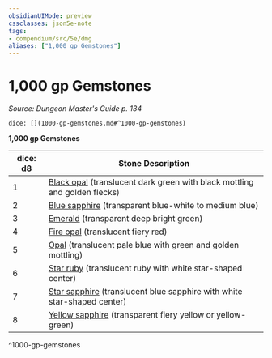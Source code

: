 ```yaml
---
obsidianUIMode: preview
cssclasses: json5e-note
tags:
- compendium/src/5e/dmg
aliases: ["1,000 gp Gemstones"]
---
```

# 1,000 gp Gemstones
*Source: Dungeon Master's Guide p. 134* 

`dice: [](1000-gp-gemstones.md#^1000-gp-gemstones)`

**1,000 gp Gemstones**

| dice: d8 | Stone Description |
|----------|-------------------|
| 1 | [Black opal](z_compendium/items/black-opal.md) (translucent dark green with black mottling and golden flecks) |
| 2 | [Blue sapphire](z_compendium/items/blue-sapphire.md) (transparent blue-white to medium blue) |
| 3 | [Emerald](z_compendium/items/emerald.md) (transparent deep bright green) |
| 4 | [Fire opal](z_compendium/items/fire-opal.md) (translucent fiery red) |
| 5 | [Opal](z_compendium/items/opal.md) (translucent pale blue with green and golden mottling) |
| 6 | [Star ruby](z_compendium/items/star-ruby.md) (translucent ruby with white star-shaped center) |
| 7 | [Star sapphire](z_compendium/items/star-sapphire.md) (translucent blue sapphire with white star-shaped center) |
| 8 | [Yellow sapphire](z_compendium/items/yellow-sapphire.md) (transparent fiery yellow or yellow-green) |
^1000-gp-gemstones